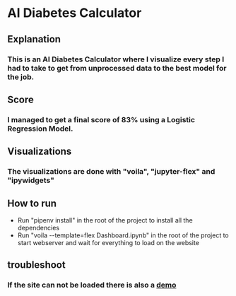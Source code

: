 # AI Diabetes Calculator
## Explanation
### This is an AI Diabetes Calculator where I visualize every step I had to take to get from unprocessed data to the best model for the job.
## Score
### I managed to get a final score of 83% using a Logistic Regression Model. 
## Visualizations
### The visualizations are done with "voila", "jupyter-flex" and "ipywidgets"
## How to run
- Run "pipenv install" in the root of the project to install all the dependencies
- Run "voila --template=flex Dashboard.ipynb" in the root of the project to start webserver and wait for everything to load on the website
## troubleshoot
### If the site can not be loaded there is also a [demo](demo.mkv)
